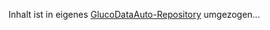 Inhalt ist in eigenes [GlucoDataAuto-Repository](https://github.com/pachi81/GlucoDataAuto/blob/main/README_DE.md) umgezogen...
